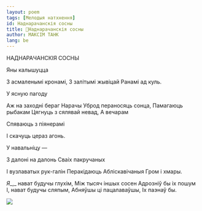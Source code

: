 ```yaml
---
layout: poem
tags: [Мелодыя натхнення]
id: Наднарачанскія сосны
title: 🚧Наднарачанскія сосны
author: МАКСІМ ТАНК
lang: be
---
```



 
НАДНАРАЧАНСКІЯ СОСНЫ

Яны калышуцца

3 асмаленымі кронамі, 3 залітымі жывіцай Ранамі ад куль.

У ясную пагоду

Аж на заходні бераг Нарачы Уброд пераносяць сонца, Памагаюць рыбакам Цягнуць з сялявай невад, А вечарам

Спяваюць з піянерамі

I скачуць цераз агонь.

У навальніцу —

3 далоні на далонь Сваіх пакручаных

I вузлаватых рук-галін Перакідаюць Абліскавічаныя Гром і хмары.

_Я__,_ нават будучы глухім, Між тысяч іншых сосен Адрозніў бы іх пошум I, нават будучы сляпым, Абняўшы ці пацалаваўшы, Іх паэнаў  бы.

![](2022-%D0%9C%D1%96%D0%BD%D1%81%D0%BA-%D0%BB%D1%83%D1%87%D0%BD%D0%B0%D1%81%D1%86%D1%8C-%D0%BC%D1%96%D0%BA%D0%BE%D0%BB%D0%B0-%D0%BC%D1%8F%D1%82%D0%BB%D1%96%D1%86%D0%BA%D1%96_html_cee1c5430c5ef0f2.png)
